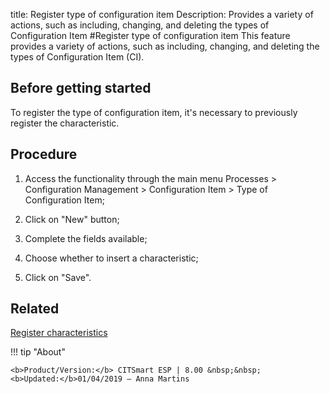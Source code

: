 title: Register type of configuration item
Description: Provides a variety of actions, such as including, changing, and deleting the types of Configuration Item
#Register type of configuration item
This feature provides a variety of actions, such as including, changing, and deleting the types of Configuration Item (CI).

Before getting started
--------------------------

To register the type of configuration item, it's necessary to previously
register the characteristic.

Procedure
-------------

1.  Access the functionality through the main menu Processes \> Configuration
    Management \> Configuration Item \> Type of Configuration Item;

2.  Click on "New" button;

3.  Complete the fields available;

4.  Choose whether to insert a characteristic;

5.  Click on "Save".

Related
-------

[Register characteristics](https://docs-dev.citsmart.com/en/site/citsmart-esp-8/5-processes/configuration/configuration/register-characteristics.html)

!!! tip "About"

    <b>Product/Version:</b> CITSmart ESP | 8.00 &nbsp;&nbsp;
    <b>Updated:</b>01/04/2019 – Anna Martins
